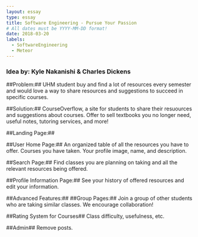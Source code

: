 ```yaml
---
layout: essay
type: essay
title: Software Engineering - Pursue Your Passion
# All dates must be YYYY-MM-DD format!
date: 2018-03-20
labels:
  - SoftwareEngineering
  - Meteor
---
```


### Idea by: Kyle Nakanishi & Charles Dickens  ###

##Problem:##
UHM student buy and find a lot of resources every semester and would love a way to share resources and suggestions to succeed in specific courses.

##Solution:##
CourseOverflow, a site for students to share their resuources and suggestions about courses. Offer to sell textbooks you no longer need, useful notes, tutoring services, and more!

##Landing Page:##

##User Home Page:##
An organized table of all the resources you have to offer. Courses you have taken. Your profile image, name, and description.

##Search Page:##
Find classes you are planning on taking and all the relevant resources being offered. 

##Profile Information Page:##
See your history of offered resources and edit your information.

##Advanced Features:##
##Group Pages:##
Join a group of other students who are taking similar classes. We encourage collaboration!

##Rating System for Courses##
Class difficulty, usefulness, etc.

##Admin##
Remove posts.
